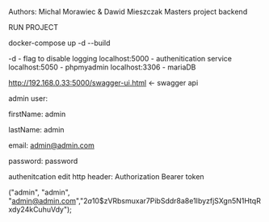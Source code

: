 Authors: Michal Morawiec & Dawid Mieszczak 
Masters project backend

RUN PROJECT

docker-compose up -d --build

-d - flag to disable logging
localhost:5000 - authenitication service
localhost:5050 - phpmyadmin
localhost:3306 - mariaDB

http://192.168.0.33:5000/swagger-ui.html <- swagger api


admin user:

firstName: admin

lastName: admin

email: admin@admin.com

password: password

authenitcation
edit http  header:
Authorization Bearer token

("admin", "admin", "admin@admin.com","$2a$10$zVRbsmuxar7PibSddr8a8e1IbyzfjSXgn5N1HtqRxdy24kCuhuVdy");